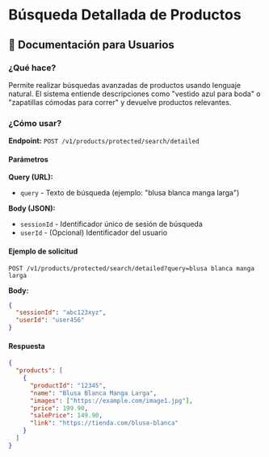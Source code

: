 # Búsqueda Detallada de Productos

## 📄 Documentación para Usuarios

### ¿Qué hace?

Permite realizar búsquedas avanzadas de productos usando lenguaje natural. El sistema entiende descripciones como "vestido azul para boda" o "zapatillas cómodas para correr" y devuelve productos relevantes.

### ¿Cómo usar?

**Endpoint:** `POST /v1/products/protected/search/detailed`

#### Parámetros

**Query (URL):**
- `query` - Texto de búsqueda (ejemplo: "blusa blanca manga larga")

**Body (JSON):**
- `sessionId` - Identificador único de sesión de búsqueda
- `userId` - (Opcional) Identificador del usuario

#### Ejemplo de solicitud

```http
POST /v1/products/protected/search/detailed?query=blusa blanca manga larga
```

**Body:**
```json
{
  "sessionId": "abc123xyz",
  "userId": "user456"
}
```

#### Respuesta

```json
{
  "products": [
    {
      "productId": "12345",
      "name": "Blusa Blanca Manga Larga",
      "images": ["https://example.com/image1.jpg"],
      "price": 199.90,
      "salePrice": 149.90,
      "link": "https://tienda.com/blusa-blanca"
    }
  ]
}
```
